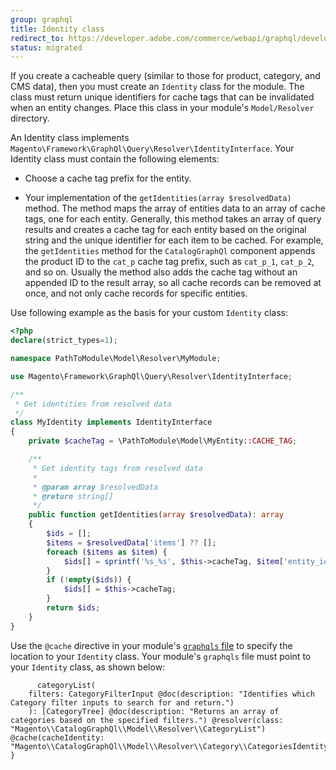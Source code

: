 ```yaml
---
group: graphql
title: Identity class
redirect_to: https://developer.adobe.com/commerce/webapi/graphql/develop/identity-class/
status: migrated
---
```


If you create a cacheable query (similar to those for product, category, and CMS data), then you must create an `Identity` class for the module. The class must return unique identifiers for cache tags that can be invalidated when an entity changes. Place this class in your module's `Model/Resolver` directory.

An Identity class implements `Magento\Framework\GraphQl\Query\Resolver\IdentityInterface`. Your Identity class must contain the following elements:

*  Choose a cache tag prefix for the entity.

*  Your implementation of the `getIdentities(array $resolvedData)` method. The method maps the array of entities data to an array of cache tags, one for each entity. Generally, this method takes an array of query results and creates a cache tag for each entity based on the original string and the unique identifier for each item to be cached. For example, the `getIdentities` method for the `CatalogGraphQl` component appends the product ID to the `cat_p` cache tag prefix, such as `cat_p_1`, `cat_p_2`, and so on. Usually the method also adds the cache tag without an appended ID to the result array, so all cache records can be removed at once, and not only cache records for specific entities.

Use following example as the basis for your custom `Identity` class:

```php
<?php
declare(strict_types=1);

namespace PathToModule\Model\Resolver\MyModule;

use Magento\Framework\GraphQl\Query\Resolver\IdentityInterface;

/**
 * Get identities from resolved data
 */
class MyIdentity implements IdentityInterface
{
    private $cacheTag = \PathToModule\Model\MyEntity::CACHE_TAG;

    /**
     * Get identity tags from resolved data
     *
     * @param array $resolvedData
     * @return string[]
     */
    public function getIdentities(array $resolvedData): array
    {
        $ids = [];
        $items = $resolvedData['items'] ?? [];
        foreach ($items as $item) {
            $ids[] = sprintf('%s_%s', $this->cacheTag, $item['entity_id']);
        }
        if (!empty($ids)) {
            $ids[] = $this->cacheTag;
        }
        return $ids;
    }
}
```

Use the `@cache` directive in your module's [`graphqls` file]({{page.baseurl}}/graphql/develop/create-graphqls-file.html) to specify the location to your `Identity` class. Your module's `graphqls` file must point to your `Identity` class, as shown below:

```text
      categoryList(
    filters: CategoryFilterInput @doc(description: "Identifies which Category filter inputs to search for and return.")
    ): [CategoryTree] @doc(description: "Returns an array of categories based on the specified filters.") @resolver(class: "Magento\\CatalogGraphQl\\Model\\Resolver\\CategoryList") @cache(cacheIdentity: "Magento\\CatalogGraphQl\\Model\\Resolver\\Category\\CategoriesIdentity")
}
```
